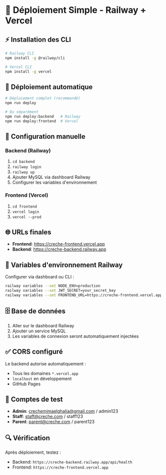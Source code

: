 # 🚀 Déploiement Simple - Railway + Vercel

## ⚡ Installation des CLI

```bash
# Railway CLI
npm install -g @railway/cli

# Vercel CLI
npm install -g vercel
```

## 🚀 Déploiement automatique

```bash
# Déploiement complet (recommandé)
npm run deploy

# Ou séparément
npm run deploy:backend   # Railway
npm run deploy:frontend  # Vercel
```

## 🔧 Configuration manuelle

### Backend (Railway)
1. `cd backend`
2. `railway login`
3. `railway up`
4. Ajouter MySQL via dashboard Railway
5. Configurer les variables d'environnement

### Frontend (Vercel)
1. `cd frontend`
2. `vercel login`
3. `vercel --prod`

## 🌐 URLs finales
- **Frontend**: https://creche-frontend.vercel.app
- **Backend**: https://creche-backend.railway.app

## 🔐 Variables d'environnement Railway

Configurer via dashboard ou CLI :
```bash
railway variables --set NODE_ENV=production
railway variables --set JWT_SECRET=your_secret_key
railway variables --set FRONTEND_URL=https://creche-frontend.vercel.app
```

## 🗄️ Base de données

1. Aller sur le dashboard Railway
2. Ajouter un service MySQL
3. Les variables de connexion seront automatiquement injectées

## ✅ CORS configuré

Le backend autorise automatiquement :
- Tous les domaines `*.vercel.app`
- `localhost` en développement
- GitHub Pages

## 👥 Comptes de test
- **Admin**: crechemimaelghalia@gmail.com / admin123
- **Staff**: staff@creche.com / staff123
- **Parent**: parent@creche.com / parent123

## 🔍 Vérification

Après déploiement, testez :
- Backend: `https://creche-backend.railway.app/api/health`
- Frontend: `https://creche-frontend.vercel.app`
